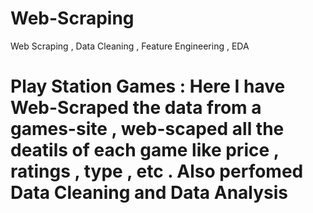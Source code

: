 # Web-Scraping
Web Scraping , Data Cleaning , Feature Engineering , EDA 
# Play Station Games : Here I have Web-Scraped the data from a games-site , web-scaped all the deatils of each game like price , ratings , type , etc . Also perfomed Data Cleaning and Data Analysis
